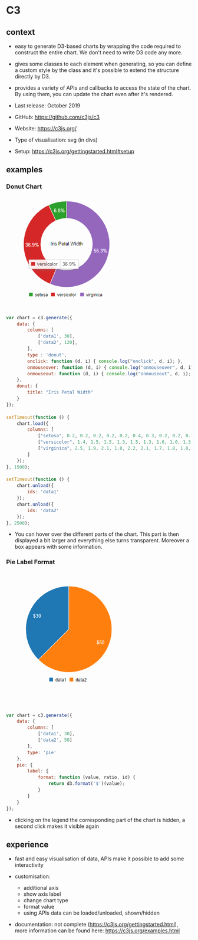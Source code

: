# C3
## context
-	easy to generate D3-based charts by wrapping the code required to construct the entire chart. We don't need to write D3 code any more.
-	gives some classes to each element when generating, so you can define a custom style by the class and it's possible to extend the structure directly by D3.
-	provides a variety of APIs and callbacks to access the state of the chart. By using them, you can update the chart even after it's rendered.

-	Last release: October 2019
-	GitHub: <https://github.com/c3js/c3>
-	Website: <https://c3js.org/>
-	Type of visualisation: svg (in divs)
-	Setup: <https://c3js.org/gettingstarted.html#setup> 

## examples
### Donut Chart

![](pictures/c3js_donut.png)

```javascript
var chart = c3.generate({
    data: {
        columns: [
            ['data1', 30],
            ['data2', 120],
        ],
        type : 'donut',
        onclick: function (d, i) { console.log("onclick", d, i); },
        onmouseover: function (d, i) { console.log("onmouseover", d, i); },
        onmouseout: function (d, i) { console.log("onmouseout", d, i); }
    },
    donut: {
        title: "Iris Petal Width"
    }
});

setTimeout(function () {
    chart.load({
        columns: [
            ["setosa", 0.2, 0.2, 0.2, 0.2, 0.2, 0.4, 0.3, 0.2, 0.2, 0.1, 0.2, 0.2, 0.1, 0.1, 0.2, 0.4, 0.4, 0.3, 0.3, 0.3, 0.2, 0.4, 0.2, 0.5, 0.2, 0.2, 0.4, 0.2, 0.2, 0.2, 0.2, 0.4, 0.1, 0.2, 0.2, 0.2, 0.2, 0.1, 0.2, 0.2, 0.3, 0.3, 0.2, 0.6, 0.4, 0.3, 0.2, 0.2, 0.2, 0.2],
            ["versicolor", 1.4, 1.5, 1.5, 1.3, 1.5, 1.3, 1.6, 1.0, 1.3, 1.4, 1.0, 1.5, 1.0, 1.4, 1.3, 1.4, 1.5, 1.0, 1.5, 1.1, 1.8, 1.3, 1.5, 1.2, 1.3, 1.4, 1.4, 1.7, 1.5, 1.0, 1.1, 1.0, 1.2, 1.6, 1.5, 1.6, 1.5, 1.3, 1.3, 1.3, 1.2, 1.4, 1.2, 1.0, 1.3, 1.2, 1.3, 1.3, 1.1, 1.3],
            ["virginica", 2.5, 1.9, 2.1, 1.8, 2.2, 2.1, 1.7, 1.8, 1.8, 2.5, 2.0, 1.9, 2.1, 2.0, 2.4, 2.3, 1.8, 2.2, 2.3, 1.5, 2.3, 2.0, 2.0, 1.8, 2.1, 1.8, 1.8, 1.8, 2.1, 1.6, 1.9, 2.0, 2.2, 1.5, 1.4, 2.3, 2.4, 1.8, 1.8, 2.1, 2.4, 2.3, 1.9, 2.3, 2.5, 2.3, 1.9, 2.0, 2.3, 1.8],
        ]
    });
}, 1500);

setTimeout(function () {
    chart.unload({
        ids: 'data1'
    });
    chart.unload({
        ids: 'data2'
    });
}, 2500);
```

- You can hover over the different parts of the chart. This part is then displayed a bit larger and everything else turns transparent. Moreover a box appears with some information. 

### Pie Label Format

![](pictures/c3js_pie.png)

```javascript

var chart = c3.generate({
    data: {
        columns: [
            ['data1', 30],
            ['data2', 50]
        ],
        type: 'pie'
    },
    pie: {
        label: {
            format: function (value, ratio, id) {
                return d3.format('$')(value);
            }
        }
    }
});

```

- clicking on the legend the corresponding part of the chart is hidden, a second click makes it visible again

## experience
- fast and easy visualisation of data, APIs make it possible to add some interactivity
- customisation: 
  - additional axis
  - show axis label
  - change chart type
  - format value
  - using APIs data can be loaded/unloaded, shown/hidden

- documentation: not complete (<https://c3js.org/gettingstarted.html>), more information can be found here: <https://c3js.org/examples.html>
